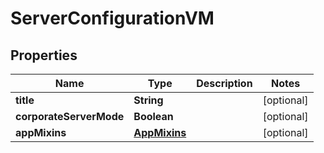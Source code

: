 

# ServerConfigurationVM


## Properties

Name | Type | Description | Notes
------------ | ------------- | ------------- | -------------
**title** | **String** |  |  [optional]
**corporateServerMode** | **Boolean** |  |  [optional]
**appMixins** | [**AppMixins**](AppMixins.md) |  |  [optional]



